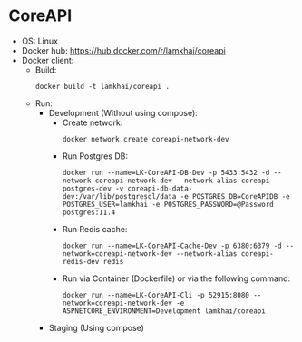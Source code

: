 # CoreAPI
- OS: Linux
- Docker hub: https://hub.docker.com/r/lamkhai/coreapi
- Docker client:
  - Build:
	```
	docker build -t lamkhai/coreapi .
	```
  - Run:
	- Development (Without using compose):
	  - Create network:
		```
	    docker network create coreapi-network-dev
	    ```
	  - Run Postgres DB:
	    ```
	    docker run --name=LK-CoreAPI-DB-Dev -p 5433:5432 -d --network coreapi-network-dev --network-alias coreapi-postgres-dev -v coreapi-db-data-dev:/var/lib/postgresql/data -e POSTGRES_DB=CoreAPIDB -e POSTGRES_USER=lamkhai -e POSTGRES_PASSWORD=@Password postgres:11.4
	    ```
	  - Run Redis cache:
	    ```
	    docker run --name=LK-CoreAPI-Cache-Dev -p 6380:6379 -d --network=coreapi-network-dev --network-alias coreapi-redis-dev redis
	    ```
	  - Run via Container (Dockerfile) or via the following command:
		```
		docker run --name=LK-CoreAPI-Cli -p 52915:8080 --network=coreapi-network-dev -e ASPNETCORE_ENVIRONMENT=Development lamkhai/coreapi
		``` 
	- Staging (Using compose)
